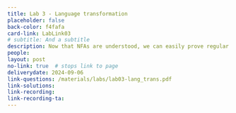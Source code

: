 ```yaml
---
title: Lab 3 - Language transformation
placeholder: false
back-color: f4fafa
card-link: LabLink03
# subtitle: And a subtitle
description: Now that NFAs are understood, we can easily prove regular closure for a variety of operations. 
people:
layout: post
no-link: true  # stops link to page 
deliverydate: 2024-09-06
link-questions: /materials/labs/lab03-lang_trans.pdf
link-solutions: 
link-recording:
link-recording-ta:
---
```










